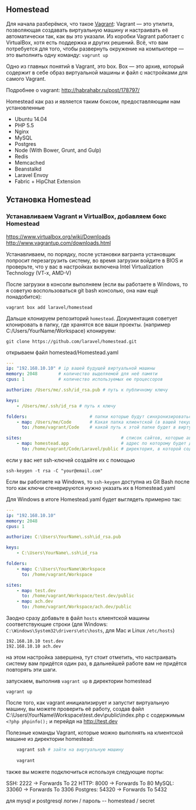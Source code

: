## Homestead

Для начала разберёмся, что такое [Vagrant](http://www.vagrantup.com/):
Vagrant — это утилита, позволяющая создавать виртуальную машину и настраивать её автоматически так, как вы это указали. 
Из коробки Vagrant работает с VirtualBox, хотя есть поддержка и других решений. Всё, что вам потребуется для того, 
чтобы развернуть окружение на компьютере — это выполнить одну команду: `vagrunt up`

Одно из главных понятий в Vagrant, это box. Box — это архив, который содержит в себе образ виртуальной машины и файл 
с настройками для самого Vagrant.

Подробнее о vagrant: http://habrahabr.ru/post/178797/

Homestead как раз и является таким боксом, предоставляющим нам установленные 

* Ubuntu 14.04
* PHP 5.5
* Nginx
* MySQL
* Postgres
* Node (With Bower, Grunt, and Gulp)
* Redis 
* Memcached
* Beanstalkd
* Laravel Envoy
* Fabric + HipChat Extension

## Установка Homestead

### Устанавливаем Vagrant и VirtualBox, добавляем бокс Homestead

https://www.virtualbox.org/wiki/Downloads
http://www.vagrantup.com/downloads.html

Устанавливаем, по порядку, после установки вагранта установщик попросит перезагрузить систему, во время загрузки
войдите в BIOS и проверьте, что у вас в настройках включена Intel Virtualization Technology (VT-x, AMD-V)

После загрузки в консоли выполняем (если вы работаете в Windows, то я советую воспользоваться git bash консолью, она нам ещё понадобится):

    vagrant box add laravel/homestead

Дальше клонируем репозиторий `homestead`. Документация советует клонировать в папку, где хранятся 
все ваши проекты. (например C:/Users/YourName/Workspace) 
клонируем:

    git clone https://github.com/laravel/homestead.git
    
открываем файл homestead/Homestead.yaml

```yaml
---
ip: "192.168.10.10" # ip вашей будущей виртуальной машины
memory: 2048        # количество выделяемой для неё памяти
cpus: 1             # количество используемых ею процессоров

authorize: /Users/me/.ssh/id_rsa.pub # путь к публичному ключу

keys:
    - /Users/me/.ssh/id_rsa # путь к ключу

folders:                        # папки которые будут синхронизироваться между клиентской и виртуальной машинами
    - map: /Users/me/Code       # Какая папка клиентской (в вашей текущей) машины будет синхронизироваться с виртуальной
      to: /home/vagrant/Code    # какой путь к этой папке будет в виртуальной системе 

sites:                                      # список сайтов, которые автоматически настроятся при инициализации (!) системы
    - map: homestead.app                    # адрес по которому будет доступен сайт
      to: /home/vagrant/Code/Laravel/public # директория, в которой содержится точка входа (index.php) 
```

если у вас нет ssh-ключей создайте их с помощью 
    
    ssh-keygen -t rsa -C "your@email.com"

Если вы работаете на Windows, то `ssh-keygen` доступна из Git Bash
после того как ключи сгенерируются нужно указать их в Homestead.yaml

Для Windows в итоге Homestead.yaml будет выглядеть примерно так:

```yaml
---
ip: "192.168.10.10"
memory: 2048
cpus: 1

authorize: C:\Users\YourName\.ssh\id_rsa.pub

keys:
    - C:\Users\YourName\.ssh\id_rsa

folders:
    - map: C:\Users\YourName\Workspace
      to: /home/vagrant/Workspace

sites:
    - map: test.dev
      to: /home/vagrant/Workspace/test.dev/public
    - map: ach.dev
      to: /home/vagrant/Workspace/ach.dev/public
```

Заодно сразу добавьте в файл `hosts` клиентской машины соответствующие строки 
(для Windows: `C:\Windows\System32\drivers\etc\hosts`, для Mac и Linux `/etc/hosts`)
 
```
192.168.10.10 test.dev
192.168.10.10 ach.dev
```

на этом настройка завершена, тут стоит отметить, что настраивать систему вам придётся один раз, в дальнейшей работе вам не придётся повторять эти шаги. 
 
запускаем, выполнив `vagrant up` в директории homestead

    vagrant up
    
После того, как vagrant инициализирует и запустит виртуальную машину, вы можете проверить её работу, 
создав файл C:\Users\YourName\Workspace\test.dev\public\index.php с содержимым `<?php phpinfo();` и перейдя на http://test.dev

Полезные команды Vagrant, которые можно выполнять на клиентской машине из директории homestead:

```bash
    vagrant ssh # зайти на виртуальную машину
    
    vagrant 
```

также вы можете подключиться используя следующие порты:

SSH: 2222 -> Forwards To 22
HTTP: 8000 -> Forwards To 80
MySQL: 33060 -> Forwards To 3306
Postgres: 54320 -> Forwards To 5432

для mysql и postgresql логин / пароль -- homestead / secret
